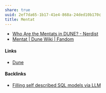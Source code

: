 ```yaml
---
share: true
uuid: 2ef7da65-1b17-41e4-868a-24ded10b170c
title: Mentat
---
```

* [Who Are the Mentats in DUNE? - Nerdist](https://nerdist.com/article/dune-mentats/)
* [Mentat | Dune Wiki | Fandom](https://dune.fandom.com/wiki/Mentat)

#### Links

* [Dune](../24229833-9146-4417-9a5a-0c46fa1efb1a)

#### Backlinks

* [Filling self described SQL models via LLM](/e4fc5bd8-2c30-4f24-81e7-53fd8c6ef977)